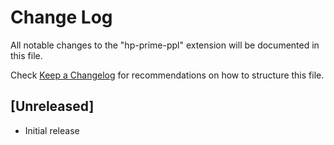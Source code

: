 # Change Log

All notable changes to the "hp-prime-ppl" extension will be documented in this file.

Check [Keep a Changelog](http://keepachangelog.com/) for recommendations on how to structure this file.

## [Unreleased]

- Initial release